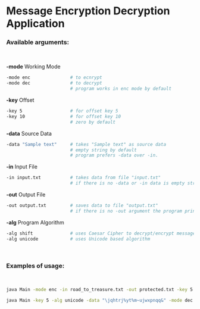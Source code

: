# Message Encryption Decryption Application

<h3>Available arguments:</h3>
<br>

<b>-mode</b> Working Mode
```bash
-mode enc               # to ecnrypt
-mode dec               # to decrypt
                        # program works in enc mode by default
```
<b>-key</b>       Offset
```bash
-key 5                  # for offset key 5
-key 10                 # for offset key 10
                        # zero by default
```

<b>-data</b> Source Data
```bash
-data "Sample text"     # takes "Sample text" as source data
                        # empty string by default
                        # program prefers -data over -in.
```

<b>-in</b> Input File
```bash
-in input.txt           # takes data from file "input.txt"
                        # if there is no -data or -in data is empty string
```

<b>-out</b> Output File
```bash
-out output.txt         # saves data to file "output.txt"
                        # if there is no -out argument the program prints data to the standard output
```

<b>-alg</b> Program Algorithm
```bash
-alg shift              # uses Caesar Cipher to decrypt/encrypt message
-alg unicode            # uses Unicode based algorithm
```

<br>
<h3>Examples of usage:</h3>
<br>

```bash
java Main -mode enc -in road_to_treasure.txt -out protected.txt -key 5 -alg unicode
```

```bash
java Main -key 5 -alg unicode -data "\jqhtrj%yt%m~ujwxpnqq&" -mode dec
```




